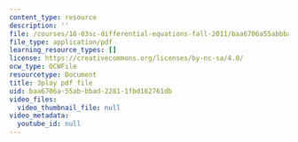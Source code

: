 ```yaml
---
content_type: resource
description: ''
file: /courses/18-03sc-differential-equations-fall-2011/baa6706a55abbbad22811fbd162761db_qbyeQum8qTE.pdf
file_type: application/pdf
learning_resource_types: []
license: https://creativecommons.org/licenses/by-nc-sa/4.0/
ocw_type: OCWFile
resourcetype: Document
title: 3play pdf file
uid: baa6706a-55ab-bbad-2281-1fbd162761db
video_files:
  video_thumbnail_file: null
video_metadata:
  youtube_id: null
---
```

